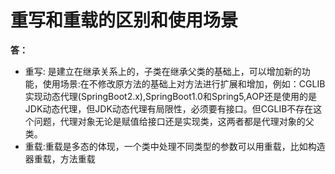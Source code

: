 # 重写和重载的区别和使用场景

**答：**

- 重写: 是建立在继承关系上的，子类在继承父类的基础上，可以增加新的功能，使用场景:在不修改原方法的基础上对方法进行扩展和增加，例如：CGLIB实现动态代理(SpringBoot2.x),SpringBoot1.0和Spring5,AOP还是使用的是JDK动态代理，但JDK动态代理有局限性，必须要有接口。但CGLIB不存在这个问题，代理对象无论是赋值给接口还是实现类，这两者都是代理对象的父类。
- 重载:重载是多态的体现，一个类中处理不同类型的参数可以用重载，比如构造器重载，方法重载